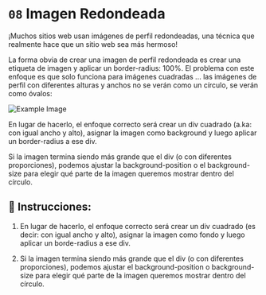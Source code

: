 # `08` Imagen Redondeada

¡Muchos sitios web usan imágenes de perfil redondeadas, una técnica que realmente hace que un sitio web sea más hermoso!

La forma obvia de crear una imagen de perfil redondeada es crear una etiqueta de imagen y aplicar un border-radius: 100%. El problema con este enfoque es que solo funciona para imágenes cuadradas ... las imágenes de perfil con diferentes alturas y anchos no se verán como un círculo, se verán como óvalos:

![Example Image](https://github.com/4GeeksAcademy/css-tutorial-exercises-course/blob/master/.learn/assets/08-1.png?raw=true)

En lugar de hacerlo, el enfoque correcto será crear un div cuadrado (a.ka: con igual ancho y alto), asignar la imagen como background y luego aplicar un border-radius a ese div.

Si la imagen termina siendo más grande que el div (o con diferentes proporciones), podemos ajustar la background-position o el background-size para elegir qué parte de la imagen queremos mostrar dentro del círculo.

## 📝 Instrucciones:


1. En lugar de hacerlo, el enfoque correcto será crear
un div cuadrado (es decir: con igual ancho y alto), 
asignar la imagen como fondo y luego aplicar 
un borde-radius a ese div.

2. Si la imagen termina siendo más grande que el div
 (o con diferentes proporciones), podemos ajustar 
 el background-position o background-size para elegir 
 qué parte de la imagen queremos mostrar dentro del círculo.

